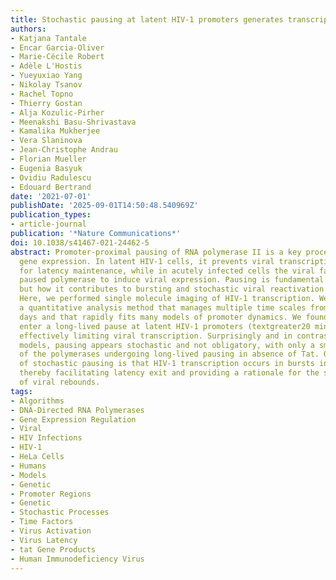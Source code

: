 ```yaml
---
title: Stochastic pausing at latent HIV-1 promoters generates transcriptional bursting
authors:
- Katjana Tantale
- Encar Garcia-Oliver
- Marie-Cécile Robert
- Adèle L'Hostis
- Yueyuxiao Yang
- Nikolay Tsanov
- Rachel Topno
- Thierry Gostan
- Alja Kozulic-Pirher
- Meenakshi Basu-Shrivastava
- Kamalika Mukherjee
- Vera Slaninova
- Jean-Christophe Andrau
- Florian Mueller
- Eugenia Basyuk
- Ovidiu Radulescu
- Edouard Bertrand
date: '2021-07-01'
publishDate: '2025-09-01T14:50:48.540969Z'
publication_types:
- article-journal
publication: '*Nature Communications*'
doi: 10.1038/s41467-021-24462-5
abstract: Promoter-proximal pausing of RNA polymerase II is a key process regulating
  gene expression. In latent HIV-1 cells, it prevents viral transcription and is essential
  for latency maintenance, while in acutely infected cells the viral factor Tat releases
  paused polymerase to induce viral expression. Pausing is fundamental for HIV-1,
  but how it contributes to bursting and stochastic viral reactivation is unclear.
  Here, we performed single molecule imaging of HIV-1 transcription. We developed
  a quantitative analysis method that manages multiple time scales from seconds to
  days and that rapidly fits many models of promoter dynamics. We found that RNA polymerases
  enter a long-lived pause at latent HIV-1 promoters (textgreater20 minutes), thereby
  effectively limiting viral transcription. Surprisingly and in contrast to current
  models, pausing appears stochastic and not obligatory, with only a small fraction
  of the polymerases undergoing long-lived pausing in absence of Tat. One consequence
  of stochastic pausing is that HIV-1 transcription occurs in bursts in latent cells,
  thereby facilitating latency exit and providing a rationale for the stochasticity
  of viral rebounds.
tags:
- Algorithms
- DNA-Directed RNA Polymerases
- Gene Expression Regulation
- Viral
- HIV Infections
- HIV-1
- HeLa Cells
- Humans
- Models
- Genetic
- Promoter Regions
- Genetic
- Stochastic Processes
- Time Factors
- Virus Activation
- Virus Latency
- tat Gene Products
- Human Immunodeficiency Virus
---
```

